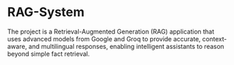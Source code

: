 # RAG-System
The project is a Retrieval-Augmented Generation (RAG) application that uses advanced models from Google and Groq to provide accurate, context-aware, and multilingual responses, enabling intelligent assistants to reason beyond simple fact retrieval.
